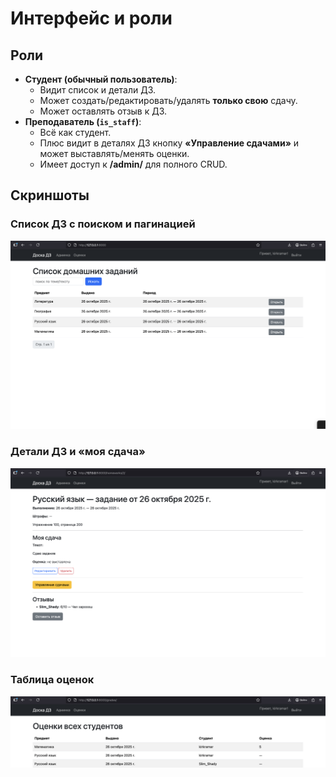 # Интерфейс и роли

## Роли
- **Студент (обычный пользователь)**:
  - Видит список и детали ДЗ.
  - Может создать/редактировать/удалять **только свою** сдачу.
  - Может оставлять отзыв к ДЗ.
- **Преподаватель (`is_staff`)**:
  - Всё как студент.
  - Плюс видит в деталях ДЗ кнопку **«Управление сдачами»** и может выставлять/менять оценки.
  - Имеет доступ к **/admin/** для полного CRUD.

## Скриншоты

### Список ДЗ с поиском и пагинацией
![Список домашних заданий](img/hw-list.png)

### Детали ДЗ и «моя сдача»
![Детали ДЗ](img/hw-detail.png)

### Таблица оценок
![Оценки всех студентов](img/grades.png)
